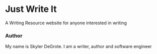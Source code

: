 # Just Write It
A Writing Resource website for anyone interested in writing

### Author
My name is Skyler DeGrote. I am a writer, author and software engineer
